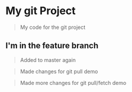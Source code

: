 # My git Project 

> My code for the git project

## I'm in the feature branch

> Added to master again

> Made changes for git pull demo

> Made more changes for git pull/fetch demo
